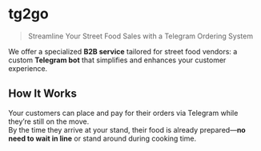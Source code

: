 # tg2go

> Streamline Your Street Food Sales with a Telegram Ordering System

We offer a specialized **B2B service** tailored for street food vendors: a custom **Telegram bot** that simplifies and enhances your customer experience.

## How It Works

Your customers can place and pay for their orders via Telegram while they’re still on the move.  
By the time they arrive at your stand, their food is already prepared—**no need to wait in line** or stand around during cooking time.
